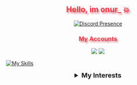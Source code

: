 <h2 align="center" style="color:#e63946;text-shadow: 3px 4px 4px rgba(205, 50, 70, 0.7);">Hello, im onur_ 💥</h2>

<div align="center">

[![Discord Presence](https://lanyard.cnrad.dev/api/588345928184758272?bg=b80c00&hideActivity=true&hideSpotify=true&theme=light)](https://discord.com/users/588345928184758272)

</div>

<h3 align="center" style="color:#e63946;text-shadow: 3px 4px 4px rgba(205, 50, 70, 0.7);">My Accounts</h3>
<p align="center">
<a href="https://github.com/onurtvb" target"blank_"><img src="https://img.shields.io/badge/GitHub%20-191717.svg?&style=for-the-badge&logo=github&logoColor=white"></a>
<a href="https://dsc.gg/chatters" target"blank_"><img src="https://img.shields.io/discord/1043278929600979085?style=for-the-badge&color=e03c36&label=chatters&logo=discord&logoColor=red"></a>
<br>
</p>

[![My Skills](https://skillicons.dev/icons?i=c,cpp,py,java)](https://skillicons.dev)

<details align="center">
  <summary style="font-weight: bold; font-size: 18px">My Interests</summary>
    [![My Skills](https://skillicons.dev/icons?i=c,cpp,py,java)](https://skillicons.dev)
</details>
